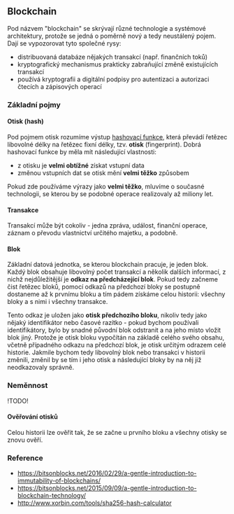 ## Blockchain

Pod názvem "blockchain" se skrývají různé technologie a systémové architektury, protože se jedná o poměrně nový a tedy neustálený pojem. 
Dají se vypozorovat tyto společné rysy:

- distribuovaná databáze nějakých transakcí (např. finančních toků)
- kryptografický mechanismus prakticky zabraňující změně existujících transakcí
- používá kryptografii a digitální podpisy pro autentizaci a autorizaci čtecích a zápisových operací

### Základní pojmy

#### Otisk (hash)

Pod pojmem otisk rozumíme výstup [hashovací funkce](wiki/zobrazeni), která převádí řetězec libovolné délky na řetězec fixní délky, tzv. **otisk** (fingerprint). 
Dobrá hashovací funkce by měla mít následující vlastnosti:
 
- z otisku je **velmi obtížné** získat vstupní data
- změnou vstupních dat se otisk mění **velmi těžko** způsobem

Pokud zde používáme výrazy jako **velmi těžko**, mluvíme o současné technologii, se kterou by se podobné operace realizovaly až miliony let.

#### Transakce

Transakcí může být cokoliv - jedna zpráva, událost, finanční operace, záznam o převodu vlastnictví určitého majetku, a podobně.

#### Blok

Základní datová jednotka, se kterou blockchain pracuje, je jeden blok.
Každý blok obsahuje libovolný počet transakcí a několik dalších informací, z nichž nejdůležitější je **odkaz na předcházející blok**.
Pokud tedy začneme čist řetězec bloků, pomocí odkazů na předchozí bloky se postupně dostaneme až k prvnímu bloku a tím pádem získáme celou historii: všechny bloky a s nimi i všechny transakce.

Tento odkaz je uložen jako **otisk předchozího bloku**, nikoliv tedy jako nějaký identifikátor nebo časové razítko - pokud bychom používali identifikátory, bylo by snadné původní blok odstranit a na jeho místo vložit blok jiný.
Protože je otisk bloku vypočítán na základě celého svého obsahu, včetně případného odkazu na předchozí blok, je otisk určitým odrazem celé historie.
Jakmile bychom tedy libovolný blok nebo transakci v historii změnili, změnil by se tím i jeho otisk a následující bloky by na něj již neodkazovaly správně.

### Neměnnost

!TODO!

#### Ověřování otisků

Celou historii lze ověřit tak, že se začne u prvního bloku a všechny otisky se znovu ověří.

### Reference

- https://bitsonblocks.net/2016/02/29/a-gentle-introduction-to-immutability-of-blockchains/
- https://bitsonblocks.net/2015/09/09/a-gentle-introduction-to-blockchain-technology/
- http://www.xorbin.com/tools/sha256-hash-calculator
